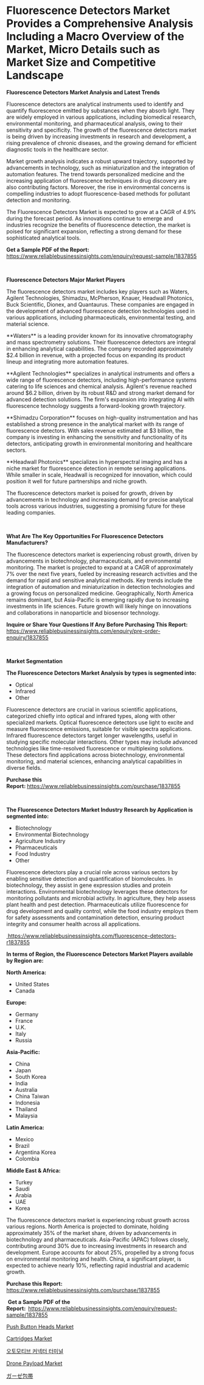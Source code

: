 <p><h1>Fluorescence Detectors Market Provides a Comprehensive Analysis Including a Macro Overview of the Market, Micro Details such as Market Size and Competitive Landscape</h1></p><p><strong>Fluorescence Detectors Market Analysis and Latest Trends</strong></p>
<p><p>Fluorescence detectors are analytical instruments used to identify and quantify fluorescence emitted by substances when they absorb light. They are widely employed in various applications, including biomedical research, environmental monitoring, and pharmaceutical analysis, owing to their sensitivity and specificity. The growth of the fluorescence detectors market is being driven by increasing investments in research and development, a rising prevalence of chronic diseases, and the growing demand for efficient diagnostic tools in the healthcare sector.</p><p>Market growth analysis indicates a robust upward trajectory, supported by advancements in technology, such as miniaturization and the integration of automation features. The trend towards personalized medicine and the increasing application of fluorescence techniques in drug discovery are also contributing factors. Moreover, the rise in environmental concerns is compelling industries to adopt fluorescence-based methods for pollutant detection and monitoring.</p><p>The Fluorescence Detectors Market is expected to grow at a CAGR of 4.9% during the forecast period. As innovations continue to emerge and industries recognize the benefits of fluorescence detection, the market is poised for significant expansion, reflecting a strong demand for these sophisticated analytical tools.</p></p>
<p><strong>Get a Sample PDF of the Report:&nbsp;</strong> <a href="https://www.reliablebusinessinsights.com/enquiry/request-sample/1837855?utm_campaign=39&utm_medium=2&utm_source=Github&utm_content=ia&utm_term=18022025&utm_id=fluorescence-detectors">https://www.reliablebusinessinsights.com/enquiry/request-sample/1837855</a></p>
<p>&nbsp;</p>
<p><strong>Fluorescence Detectors Major Market Players</strong></p>
<p><p>The fluorescence detectors market includes key players such as Waters, Agilent Technologies, Shimadzu, McPherson, Knauer, Headwall Photonics, Buck Scientific, Dionex, and Quantaurus. These companies are engaged in the development of advanced fluorescence detection technologies used in various applications, including pharmaceuticals, environmental testing, and material science.</p><p>**Waters** is a leading provider known for its innovative chromatography and mass spectrometry solutions. Their fluorescence detectors are integral in enhancing analytical capabilities. The company recorded approximately $2.4 billion in revenue, with a projected focus on expanding its product lineup and integrating more automation features.</p><p>**Agilent Technologies** specializes in analytical instruments and offers a wide range of fluorescence detectors, including high-performance systems catering to life sciences and chemical analysis. Agilent's revenue reached around $6.2 billion, driven by its robust R&D and strong market demand for advanced detection solutions. The firm's expansion into integrating AI with fluorescence technology suggests a forward-looking growth trajectory.</p><p>**Shimadzu Corporation** focuses on high-quality instrumentation and has established a strong presence in the analytical market with its range of fluorescence detectors. With sales revenue estimated at $3 billion, the company is investing in enhancing the sensitivity and functionality of its detectors, anticipating growth in environmental monitoring and healthcare sectors.</p><p>**Headwall Photonics** specializes in hyperspectral imaging and has a niche market for fluorescence detection in remote sensing applications. While smaller in scale, Headwall is recognized for innovation, which could position it well for future partnerships and niche growth.</p><p>The fluorescence detectors market is poised for growth, driven by advancements in technology and increasing demand for precise analytical tools across various industries, suggesting a promising future for these leading companies.</p></p>
<p>&nbsp;</p>
<p><strong>What Are The Key Opportunities For Fluorescence Detectors Manufacturers?</strong></p>
<p><p>The fluorescence detectors market is experiencing robust growth, driven by advancements in biotechnology, pharmaceuticals, and environmental monitoring. The market is projected to expand at a CAGR of approximately 7% over the next five years, fueled by increasing research activities and the demand for rapid and sensitive analytical methods. Key trends include the integration of automation and miniaturization in detection technologies and a growing focus on personalized medicine. Geographically, North America remains dominant, but Asia-Pacific is emerging rapidly due to increasing investments in life sciences. Future growth will likely hinge on innovations and collaborations in nanoparticle and biosensor technology.</p></p>
<p><strong>Inquire or Share Your Questions If Any Before Purchasing This Report:</strong> <a href="https://www.reliablebusinessinsights.com/enquiry/pre-order-enquiry/1837855?utm_campaign=39&utm_medium=2&utm_source=Github&utm_content=ia&utm_term=18022025&utm_id=fluorescence-detectors">https://www.reliablebusinessinsights.com/enquiry/pre-order-enquiry/1837855</a></p>
<p>&nbsp;</p>
<p><strong>Market Segmentation</strong></p>
<p><strong>The Fluorescence Detectors Market Analysis by types is segmented into:</strong></p>
<p><ul><li>Optical</li><li>Infrared</li><li>Other</li></ul></p>
<p><p>Fluorescence detectors are crucial in various scientific applications, categorized chiefly into optical and infrared types, along with other specialized markets. Optical fluorescence detectors use light to excite and measure fluorescence emissions, suitable for visible spectra applications. Infrared fluorescence detectors target longer wavelengths, useful in studying specific molecular interactions. Other types may include advanced technologies like time-resolved fluorescence or multiplexing solutions. These detectors find applications across biotechnology, environmental monitoring, and material sciences, enhancing analytical capabilities in diverse fields.</p></p>
<p><strong>Purchase this Report:&nbsp;</strong><a href="https://www.reliablebusinessinsights.com/purchase/1837855?utm_campaign=39&utm_medium=2&utm_source=Github&utm_content=ia&utm_term=18022025&utm_id=fluorescence-detectors">https://www.reliablebusinessinsights.com/purchase/1837855</a></p>
<p>&nbsp;</p>
<p><strong>The Fluorescence Detectors Market Industry Research by Application is segmented into:</strong></p>
<p><ul><li>Biotechnology</li><li>Environmental Biotechnology</li><li>Agriculture Industry</li><li>Pharmaceuticals</li><li>Food Industry</li><li>Other</li></ul></p>
<p><p>Fluorescence detectors play a crucial role across various sectors by enabling sensitive detection and quantification of biomolecules. In biotechnology, they assist in gene expression studies and protein interactions. Environmental biotechnology leverages these detectors for monitoring pollutants and microbial activity. In agriculture, they help assess plant health and pest detection. Pharmaceuticals utilize fluorescence for drug development and quality control, while the food industry employs them for safety assessments and contamination detection, ensuring product integrity and consumer health across all applications.</p></p>
<p><a href="https://www.reliablebusinessinsights.com/fluorescence-detectors-r1837855?utm_campaign=39&utm_medium=2&utm_source=Github&utm_content=ia&utm_term=18022025&utm_id=fluorescence-detectors">&nbsp;https://www.reliablebusinessinsights.com/fluorescence-detectors-r1837855</a></p>
<p><strong>In terms of Region, the Fluorescence Detectors Market Players available by Region are:</strong></p>
<p>
    <p> <strong> North America: </strong>
        <ul>
            <li>United States</li>
            <li>Canada</li>
        </ul>
        </p> 
    <p> <strong> Europe: </strong>
        <ul>
            <li>Germany</li>
            <li>France</li>
            <li>U.K.</li>
            <li>Italy</li>
            <li>Russia</li>
        </ul>
        </p> 
    <p> <strong> Asia-Pacific: </strong>
        <ul>
            <li>China</li>
            <li>Japan</li>
            <li>South Korea</li>
            <li>India</li>
            <li>Australia</li>
            <li>China Taiwan</li>
            <li>Indonesia</li>
            <li>Thailand</li>
            <li>Malaysia</li>
        </ul>
        </p> 
    <p> <strong> Latin America: </strong>
        <ul>
            <li>Mexico</li>
            <li>Brazil</li>
            <li>Argentina Korea</li>
            <li>Colombia</li>
        </ul>
        </p> 
    <p> <strong> Middle East & Africa: </strong>
        <ul>
            <li>Turkey</li>
            <li>Saudi</li>
            <li>Arabia</li>
            <li>UAE</li>
            <li>Korea</li>
        </ul>
    </p>
    </p>
<p><p>The fluorescence detectors market is experiencing robust growth across various regions. North America is projected to dominate, holding approximately 35% of the market share, driven by advancements in biotechnology and pharmaceuticals. Asia-Pacific (APAC) follows closely, contributing around 30% due to increasing investments in research and development. Europe accounts for about 25%, propelled by a strong focus on environmental monitoring and health. China, a significant player, is expected to achieve nearly 10%, reflecting rapid industrial and academic growth.</p></p>
<p><strong>Purchase this Report: </strong><a href="https://www.reliablebusinessinsights.com/purchase/1837855?utm_campaign=39&utm_medium=2&utm_source=Github&utm_content=ia&utm_term=18022025&utm_id=fluorescence-detectors">https://www.reliablebusinessinsights.com/purchase/1837855</a></p>
<p>&nbsp;<strong>Get a Sample PDF of the Report:&nbsp;&nbsp;</strong><a href="https://www.reliablebusinessinsights.com/enquiry/request-sample/1837855?utm_campaign=39&utm_medium=2&utm_source=Github&utm_content=ia&utm_term=18022025&utm_id=fluorescence-detectors">https://www.reliablebusinessinsights.com/enquiry/request-sample/1837855</a></p>
<p><strong></strong></p>
<p><p><a href="https://github.com/boyertrull4r/Market-Research-Report-List-1/blob/main/push-button-heads-market.md?utm_campaign=39&utm_medium=2&utm_source=Github&utm_content=ia&utm_term=18022025&utm_id=fluorescence-detectors">Push Button Heads Market</a></p><p><a href="https://github.com/lillybosakoi/Market-Research-Report-List-1/blob/main/cartridges-market.md?utm_campaign=39&utm_medium=2&utm_source=Github&utm_content=ia&utm_term=18022025&utm_id=fluorescence-detectors">Cartridges Market</a></p><p><a href="https://github.com/laholand/Market-Research-Report-List-7/blob/main/453610438205.md?utm_campaign=39&utm_medium=2&utm_source=Github&utm_content=ia&utm_term=18022025&utm_id=fluorescence-detectors">오토모티브 커넥터 터미널</a></p><p><a href="https://github.com/joshuagarcia509/Market-Research-Report-List-1/blob/main/drone-payload-market.md?utm_campaign=39&utm_medium=2&utm_source=Github&utm_content=ia&utm_term=18022025&utm_id=fluorescence-detectors">Drone Payload Market</a></p><p><a href="https://github.com/mohamedbakry57/Market-Research-Report-List-7/blob/main/985334337460.md?utm_campaign=39&utm_medium=2&utm_source=Github&utm_content=ia&utm_term=18022025&utm_id=fluorescence-detectors">ガーゼ包帯</a></p></p>